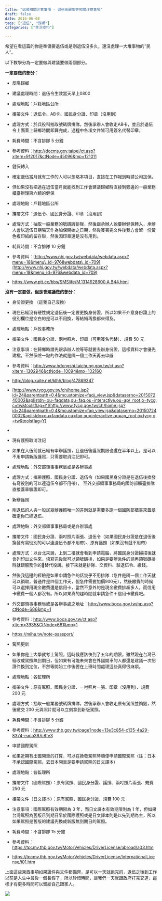 ```yaml
---
title: "返陽相關注意事項 - 退伍後歸鄉等相關注意事項"
draft: false
date: 2016-06-08
tags: ["退伍", "歸鄉"]
categories: ["生活技巧"]

---
```



希望在看這篇的你是準備要退伍或是剛退伍沒多久，還沒處理一大堆事物的”民人”。

以下教學分為一定要做與建議要做兩個部分。<!--more-->

**一定要做的部分：**

* 反陽歸鄉

* 建議處理時間：退伍令生效當天早上0800
* 處理地點：戶籍地區公所
* 攜帶文件：退伍令、AB卡、國民身分證、印章（沒用到）
* 處理方式：於兵役科抽取號碼牌排隊，然後承辦人會收走AB卡，並且於退伍令上面蓋上歸鄉時間即算完成，過程中各項文件皆可用簽名代替印章。
* 耗費時間：不含排隊 5 分鐘
* 參考資料：<http://docms.gov.taipei/ct.asp?xItem=912017&ctNode=45096&mp=121011>

* 健保轉入

* 確定退伍當月就有工作的人可以忽略本項目，直接在工作報到時請公司加保。
* 但如果沒有把過在退伍當月就能找到工作會建議歸鄉時直接到旁邊的一般業務櫃臺辦理第六類的健保
* 處理地點：戶籍地區公所
* 攜帶文件：退伍令、國民身分證、印章（沒用到）
* 處理方式：抽取一般業務的號碼牌排隊，然後跟承辦人說要辦健保轉入，承辦人會以退伍日期隔天作為加保開始之日期，然後簽署完文件後我方會留一份黃色複印紙的留存聯，然後因印章還是沒有用到。
* 耗費時間：不含排隊 10 分鐘
* 參考資料：[http://www.nhi.gov.tw/webdata/webdata.aspx?menu=18&menu\_id=976&webdata\_id=709](http://www.nhi.gov.tw/webdata/webdata.aspx?menu=18&menu_id=976&webdata_id=709)
* <https://www.ptt.cc/bbs/SMSlife/M.1314928600.A.B44.html>

**沒有一定要做，但是會建議做的部分：**

* 身份證更換 （這我自己沒換）

* 現在已經沒有硬性規定退伍後一定要更換身份證，所以如果不介意身份證上的役別欄位是空白的是可以不用換，等結婚再換都來得及。
* 處理地點：戶政事務所
* 攜帶文件：國民身分證、兩吋照片、印章（可用簽名代替）、規費 50 元
* 注意事項：在歸鄉時請先跟承辦人說等等就要去辦身份證，這樣資料才會優先建檔，不然保險一點的作法就是隔一個工作天再去申辦
* 參考資料：<http://www.hdongshi.taichung.gov.tw/ct.asp?xItem=1302946&ctNode=10094&mp=102160>
* <http://blog.xuite.net/klhh/blog/47869347>
* [http://www.tycg.gov.tw/ch/home.jsp?id=24&parentpath=0,4&mcustomize=faq\_view.jsp&dataserno=201507240002&aplistdn=ou=faqdata,ou=faq,ou=interactive,ou=ap\_root,o=tycg,c=tw&toolsflag=Y](http://www.tycg.gov.tw/ch/home.jsp?id=24&parentpath=0,4&mcustomize=faq_view.jsp&dataserno=201507240002&aplistdn=ou=faqdata,ou=faq,ou=interactive,ou=ap_root,o=tycg,c=tw&toolsflag=Y)
* 

* 現有護照取消注記

* 如果在入伍前就已經有申辦護照，且退伍後護照期限也還在半年以上，是可以不用申請新版護照，只需要取消注記即可。
* 處理地點：外交部領事事務局或是各辦事處
* 處理方式：攜帶護照、國民身分證、退伍令（如果國民身分證是在退伍後換發有寫役別的可以連退伍令都不用帶）， 至外交部領事事務局的國防部櫃臺排隊直接蓋章驗證即可。

* 新辦護照

* 剛退伍的人與一般民眾辦護照唯一的差別就是需要多跑一個國防部櫃臺來蓋章確定你已經退伍。
* 處理地點：外交部領事事務局或是各辦事處
* 攜帶文件：國民身分證、兩吋照片兩張、退伍令（如果國民身分證是在退伍後換發有寫役別的可以連退伍令都不用帶）、原有護照（如果沒有就不用帶）
* 處理方式：以台北來說，上到二樓就會看到申請電腦，將國民身分證掃描後就會列印出文件來，填寫完後就可以領號碼排，如果是要辦急件的請再領號碼排時就跟服務你的替代役說。接下來就是排隊、交資料、驗退伍令、繳錢。
* 然後我這邊的經驗是如果申請急件的話幾乎不用排隊（急件是隔一個工作天就可以領取，普通件是四個工作天，但急件需要加價900元），然後繳費的時候可以選擇用現金繳費還是信用卡，當然不意外的是現金繳費排超多人，而信用卡繳費一個人都沒有。所以如果真的趕時間就申請急件＋信用卡繳費吧。
* 外交部領事事務局或是各辦事處之地址：<http://www.boca.gov.tw/np.asp?ctNode=686&mp=1>
* 參考資料：<http://www.boca.gov.tw/ct.asp?xItem=3935&CtNode=681&mp=1>
* <https://miha.tw/note-passport/>

* 駕照更新

* 如果你是上大學就考上駕照，這時候應該快到了五年的期限，雖然現在台灣已經改成駕照無到期日，但如果有可能未來會在外國開車的人都還是建議一次把證件換到定位，不然等開始工作後要在上班時間處理這些真得很麻煩。
* 處理地點：各監理所
* 攜帶文件：原有駕照、國民身分證、一吋照片一張、印章（沒用到）、規費 200 元
* 處理方式：抽取一般業務號碼牌排隊，然後承辦人會收走原有駕照並銷毀，然後繳交 200 元與照片就可以立刻拿到新版駕照。
* 耗費時間：不含排隊 5 分鐘
* 參考資料：<http://www.thb.gov.tw/page?node=13e3c854-c135-4a29-8374-eaca397c8fe3>

* 申請國際駕照

* 如果近期有出國開車的打算，可以在換發駕照時順便申請國際駕照（註：日本不承認國際駕照，去日本開車是要申請駕照的日文譯本）
* 處理地點：各監理所
* 攜帶文件（國際駕照）：原有駕照、國民身分證、護照、兩吋照片兩張、規費 250 元
* 攜帶文件（日文譯本）：原有駕照、國民身分證、規費 100 元
* 注意事項：國際駕照有效期限為 3 年，而日文譯本有效期限則為 1 年，但如果台灣駕照為舊版且到期日早於國際護照或是日文譯本則是以先到期為主，所以如果駕照是舊版的建議先換成新版無到期日的駕照。
* 耗費時間：不含排隊 15 分鐘
* 參考資料：<https://tpcmv.thb.gov.tw/MotorVehicles/DriverLicense/abroad/a03.htm>
* <https://tpcmv.thb.gov.tw/MotorVehicles/DriverLicense/InternationalLicense/i01.htm>



上面這些東西事項如果證件與文件都備齊，是可以一天就跑完的，退伍之後到工作以前是人生中最後一個長假了，所以珍惜時間，讓我們一天就跟政府打完交道，這樣才有更多時間可以留給自己跟家人。


![](https://hiy.tw/life/retired_from_military_service/1.jpg)
